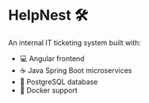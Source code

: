 # HelpNest 🛠️

An internal IT ticketing system built with:
- 💻 Angular frontend
- ☕ Java Spring Boot microservices
- 🐘 PostgreSQL database
- 🐳 Docker support
